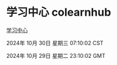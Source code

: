 # 学习中心 colearnhub
[学习中心](http://219.139.197.74:56308/colearnhub/)

2024年 10月 30日 星期三 07:10:02 CST

2024年 10月 29日 星期二 23:10:02 GMT

